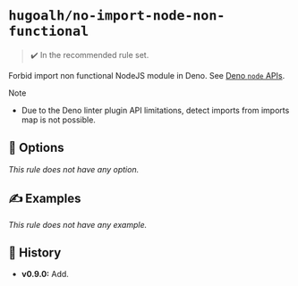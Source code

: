 # `hugoalh/no-import-node-non-functional`

> ✔️ In the recommended rule set.

Forbid import non functional NodeJS module in Deno. See [Deno `node` APIs](https://docs.deno.com/runtime/reference/node_apis/).

> [!NOTE]
> - Due to the Deno linter plugin API limitations, detect imports from imports map is not possible.

## 🔧 Options

*This rule does not have any option.*

## ✍️ Examples

*This rule does not have any example.*

## 📜 History

- **v0.9.0:** Add.
